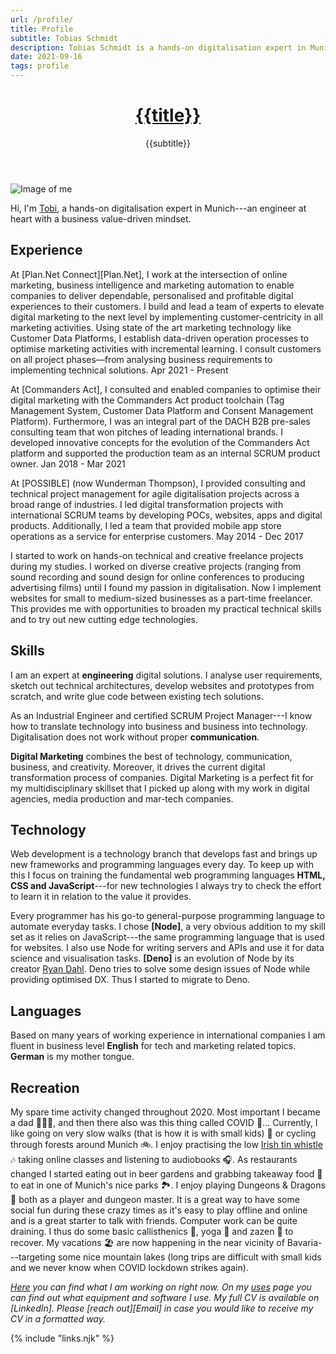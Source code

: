 ```yaml
---
url: /profile/
title: Profile
subtitle: Tobias Schmidt
description: Tobias Schmidt is a hands-on digitalisation expert in Munich. He helps companies deliver reliable, personalised and profitable digital experiences to their customers.
date: 2021-09-16
tags: profile
---
```


<header>

# [{{title}}](/)

{{subtitle}}

</header>

<section>

![Image of me](/assets/img/tobias-schmidt.jpeg)

Hi, I'm [Tobi](/profile/), a hands-on digitalisation expert in Munich---an engineer at heart with a business value-driven mindset.

</section>

<section>

## Experience

At [Plan.Net Connect][Plan.Net], I work at the intersection of online marketing, business intelligence and marketing automation to enable companies to deliver dependable, personalised and profitable digital experiences to their customers. I build and lead a team of experts to elevate digital marketing to the next level by implementing customer-centricity in all marketing activities. Using state of the art marketing technology like Customer Data Platforms, I establish data-driven operation processes to optimise marketing activities with incremental learning. I consult customers on all project phases—from analysing business requirements to implementing technical solutions. Apr 2021 - Present

At [Commanders Act], I consulted and enabled companies to optimise their digital marketing with the Commanders Act product toolchain (Tag Management System, Customer Data Platform and Consent Management Platform). Furthermore, I was an integral part of the DACH B2B pre-sales consulting team that won pitches of leading international brands. I developed innovative concepts for the evolution of the Commanders Act platform and supported the production team as an internal SCRUM product owner. Jan 2018 - Mar 2021

At [POSSIBLE] (now Wunderman Thompson), I provided consulting and technical project management for agile digitalisation projects across a broad range of industries. I led digital transformation projects with international SCRUM teams by developing POCs, websites, apps and digital products. Additionally, I led a team that provided mobile app store operations as a service for enterprise customers. May 2014 - Dec 2017

I started to work on hands-on technical and creative freelance projects during my studies. I worked on diverse creative projects (ranging from sound recording and sound design for online conferences to producing advertising films) until I found my passion in digitalisation. Now I implement websites for small to medium-sized businesses as a part-time freelancer. This provides me with opportunities to broaden my practical technical skills and to try out new cutting edge technologies.

</section><section>

## Skills

I am an expert at **engineering** digital solutions. I analyse user requirements, sketch out technical architectures, develop websites and prototypes from scratch, and write glue code between existing tech solutions.

As an Industrial Engineer and certified SCRUM Project Manager---I know how to translate technology into business and business into technology. Digitalisation does not work without proper **communication**.

**Digital Marketing** combines the best of technology, communication, business, and creativity. Moreover, it drives the current digital transformation process of companies. Digital Marketing is a perfect fit for my multidisciplinary skillset that I picked up along with my work in digital agencies, media production and mar-tech companies.

</section><section>

## Technology

Web development is a technology branch that develops fast and brings up new frameworks and programming languages every day. To keep up with this I focus on training the fundamental web programming languages **HTML, CSS and JavaScript**---for new technologies I always try to check the effort to learn it in relation to the value it provides.

Every programmer has his go-to general-purpose programming language to automate everyday tasks. I chose **[Node]**, a very obvious addition to my skill set as it relies on JavaScript---the same programming language that is used for websites. I also use Node for writing servers and APIs and use it for data science and visualisation tasks. **[Deno]** is an evolution of Node by its creator [Ryan Dahl](https://en.wikipedia.org/wiki/Ryan_Dahl). Deno tries to solve some design issues of Node while providing optimised DX. Thus I started to migrate to Deno.

</section><section>

## Languages

Based on many years of working experience in international companies I am fluent in business level **English** for tech and marketing related topics. **German** is my mother tongue.

</section><section>

## Recreation

My spare time activity changed throughout 2020. Most important I became a dad 👨‍👩‍👧, and then there also was this thing called COVID 🦠... Currently, I like going on very slow walks (that is how it is with small kids) 🌲 or cycling through forests around Munich 🚲. I enjoy practising the low [Irish tin whistle](/tunes/) 🎶 taking online classes and listening to audiobooks 🎧. As restaurants changed I started eating out in beer gardens and grabbing takeaway food 🥙 to eat in one of Munich's nice parks 🏞. I enjoy playing Dungeons & Dragons 🐉 both as a player and dungeon master. It is a great way to have some social fun during these crazy times as it's easy to play offline and online and is a great starter to talk with friends. Computer work can be quite draining. I thus do some basic callisthenics 💪, yoga 🥋 and zazen 🧘 to recover. My vacations 🏖 are now happening in the near vicinity of Bavaria---targeting some nice mountain lakes (long trips are difficult with small kids and we never know when COVID lockdown strikes again).

</section><footer>

_[Here](/now/) you can find what I am working on right now. On my [uses](/uses/) page you can find out what equipment and software I use. My full CV is available on [LinkedIn]. Please [reach out][Email] in case you would like to receive my CV in a formatted way._

</footer>

{% include "links.njk" %}
